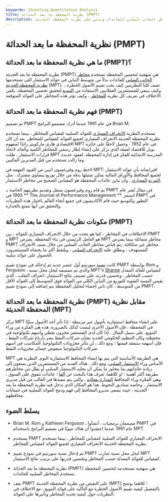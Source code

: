 ```yaml
---
keywords: Investing,Quantitative Analysis
title: نظرية المحفظة ما بعد الحداثة (PMPT)
description: نظرية المحفظة ما بعد الحديثة هي منهجية لتحسين المحفظة تستخدم مخاطر الجانب السلبي للعائدات وتبني على نظرية المحفظة الحديثة.
---
```


# نظرية المحفظة ما بعد الحداثة (PMPT)
## ما هي نظرية المحفظة ما بعد الحداثة (PMPT)؟

نظرية المحفظة ما بعد الحديثة (PMPT) هي منهجية لتحسين المحفظة تستخدم [مخاطر الجانب السلبي](/downsiderisk) للعائدات بدلاً من متوسط التباين في عوائد الاستثمار التي تستخدمها [نظرية المحفظة الحديثة](/modernportfoliotheory) (MPT). تصف كلتا النظريتين كيف يجب تقييم الأصول الخطرة ، وكيف ينبغي للمستثمرين العقلانيين الاستفادة من [التنويع](/diversification) لتحقيق تحسين المحفظة. يكمن الاختلاف في تعريف كل نظرية [للمخاطر](/risk) ، وكيف تؤثر هذه المخاطر على العوائد المتوقعة.

## فهم نظرية المحفظة ما بعد الحداثة (PMPT)

تم تصميم PMPT في عام 1991 عندما أدرك مصممو البرامج Brian M.

تستخدم النظرية [الانحراف المعياري](/standarddeviation) للعوائد السلبية كمقياس للمخاطر ، بينما تستخدم نظرية المحفظة الحديثة الانحراف المعياري لجميع العوائد كمقياس للمخاطر. بعد أن كان الاقتصادي هاري ماركويتز رائدًا لمفهوم MPT في عام 1952 ، وحصل لاحقًا على جائزة نوبل للاقتصاد لعمله الذي تركز على إنشاء إطار رسمي للمخاطر الكمية والعائد لاتخاذ قرارات الاستثمار ، ظلت MPT المدرسة الابتدائية للفكر في إدارة المحفظة. لعقود عديدة وما زالت تستخدم من قبل المديرين الماليين.

لاحظ روم وفيرغسون اثنين من القيود المهمة في MPT: افتراضاته بأن عوائد الاستثمار لجميع المحافظ والأوراق المالية يمكن تمثيلها بدقة من خلال توزيع بيضاوي مشترك ، مثل [التوزيع](/normaldistribution) [المعياري](/normaldistribution) ، وأن تباين عائدات المحفظة هو المقياس الصحيح من مخاطر الاستثمار.

ثم قام روم وفيرغسون بصقل وتقديم نظريتهم الخاصة بـ PMPT في مقال نُشر عام 1993 في ** The Journal of Performance Management **. استمر PMPT في التطور والتوسع حيث قام الأكاديميون في جميع أنحاء العالم باختبار هذه النظريات والتحقق من أنها تتمتع بالجدارة.

## مكونات نظرية المحفظة ما بعد الحداثة (PMPT)

الاختلافات في المخاطر ، كما هو محدد من خلال الانحراف المعياري للعوائد ، بين PMPT و MPT هو العامل الرئيسي في بناء المحفظة. يفترض MPT مخاطر متماثلة بينما يفترض PMPT مخاطر غير متكافئة. يتم قياس مخاطر الجانب السلبي من خلال نصف الانحراف المستهدف ، ويطلق عليه [الانحراف السلبي](/downside-deviation) ، ويلتقط أكثر ما يخشاه المستثمرون: الحصول على عوائد سلبية.

كانت [نسبة](/sortinoratio) سورتينو أول عنصر جديد تم إدخاله في نموذج تقييم PMPT بواسطة Rom و Ferguson ، والذي تم تصميمه ليحل محل نسبة MPT's [Sharpe](/sharperatio) كمقياس للعائد المعدل حسب المخاطر ، وتحسين قدرته على تصنيف نتائج الاستثمار. انحراف التقلب ، الذي يقيس النسبة المئوية للتوزيع من التباين الكلي من العوائد فوق المتوسط إلى العوائد الأقل من المتوسط ، كان ثاني إحصاء لتحليل المحفظة يتم إضافته إلى نموذج تقييم PMPT.

## نظرية المحفظة ما بعد الحداثة (PMPT) مقابل نظرية المحفظة الحديثة (MPT)

تركز MPT على إنشاء محافظ استثمارية بأصول غير مرتبطة ؛ إذا تأثر أحد الأصول سلبًا في المحفظة ، فإن الأصول الأخرى ليست كذلك بالضرورة. هذه هي الفكرة من وراء التنويع. على سبيل المثال ، إذا كان لدى المستثمر مخزون نفطي وأسهم تكنولوجية في محفظته وكان التنظيم الحكومي الجديد بشأن شركات النفط يضر بأرباح شركات النفط ، فإن أسهمه ستفقد قيمتها ؛ ومع ذلك ، لن تتأثر مخزونات التكنولوجيا. المكاسب في أسهم شركات التكنولوجيا ستعوض خسائر مخزونات النفط.

MPT هي الطريقة الأساسية التي يتم بها إنشاء المحافظ الاستثمارية اليوم. النظرية هي الأساس وراء [الاستثمار السلبي](/passivemanagement). ومع ذلك ، هناك العديد من المستثمرين الذين يسعون إلى زيادة عائداتهم بما يتجاوز ما يمكن أن يجلبه الاستثمار السلبي أو يقلل من مخاطرهم بطريقة أكثر أهمية ؛ او كلاهما. يُعرف هذا بالبحث عن [ألفا](/alpha) ؛ عائدات تتفوق على السوق ، وهي الفكرة وراء المحافظ [المدارة بفعالية](/activemanagement) ، والتي يتم تنفيذها في الغالب من قبل مديري الاستثمار ، وخاصة صناديق التحوط. هذا هو المكان الذي تدخل فيه نظرية المحفظة ما بعد الحديثة ، حيث يسعى مديرو المحافظ إلى فهم ودمج العوائد السلبية في حسابات محافظهم.

## يسلط الضوء

- Brian M. Rom و Kathleen Ferguson ، مصممان برمجيات ، أنشأوا PMPT في عام 1991 عندما اعتقدوا أن هناك عيوبًا في تصميم البرامج باستخدام MPT.

- يستخدم PMPT الانحراف المعياري للعوائد السلبية كمقياس للمخاطر ، بينما تستخدم نظرية المحفظة الحديثة الانحراف المعياري لجميع العوائد كمقياس للمخاطر.

- تم إدخال نسبة سورتينو في نموذج تقييم PMPT لتحل محل نسبة شارب MPT كمقياس للعوائد المعدلة حسب المخاطر وتحسين قدرتها على ترتيب نتائج الاستثمار.

- نظرية المحفظة ما بعد الحداثة (PMPT) هي منهجية مستخدمة لتحسين المحفظة تستخدم المخاطر السلبية للعائدات.

- يقف PMPT على النقيض من نظرية المحفظة الحديثة (MPT) ؛ كلاهما يوضح بالتفصيل كيفية تقييم الأصول الخطرة مع التأكيد على فوائد التنويع ، مع الاختلاف في النظريات حول كيفية تحديد المخاطر وتأثيرها على العوائد.

